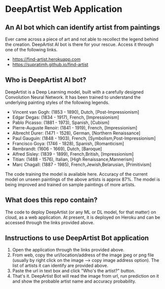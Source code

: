 # DeepArtist Web Application
## An AI bot which can identify artist from paintings
Ever came across a piece of art and not able to recollect the legend behind the creation. DeepArtist AI bot is there for your rescue. Access it through one of the following links. 
* https://find-artist.herokuapp.com
* https://supratimh.github.io/find-artist

## Who is DeepArtist AI bot?
DeepArtist is a Deep Learning model, built with a carefully designed Convolution Neural Network. It has been trained to understand the underlying painting styles of the following legends.

* Vincent van Gogh: (1853 - 1890), Dutch, [Post-Impressionism]
* Edgar Degas: (1834 - 1917), French, [Impressionism]
* Pablo Picasso: (1881 - 1973), Spanish, [Cubism]
* Pierre-Auguste Renoir: (1841 - 1919), French, [Impressionism]
* Albrecht Durer: (1471 - 1528), German, [Northern Renaissance]
* Paul Gauguin: (1848 - 1903), French, [Symbolism,Post-Impressionism]
* Francisco Goya: (1746 - 1828), Spanish, [Romanticism]
* Rembrandt: (1606 - 1669), Dutch, [Baroque]
* Alfred Sisley: (1839 - 1899), French,British, [Impressionism]
* Titian: (1488 - 1576), Italian, [High Renaissance,Mannerism]
* Marc Chagall: (1887 - 1985), French,Jewish,Belarusian, [Primitivism]

The code training the model is available here. Accuracy of the current model on unseen paintings of the above artists is approx 87%.
The model is being improved and trained on sample paintings of more artists.

## What does this repo contain?
The code to deploy DeepArtist (or any ML or DL model, for that matter) on cloud, as a web application. At present, it is deployed on Heroku and can be accessed through the links provided above.

## Instructions to use DeepArtist Bot application
1. Open the application through the links provided above.
2. From web, copy the url/location/address of the image jpeg or png file (usually by right click on the image --> copy image address option). The list of artists it can identify are provided above.
3. Paste the url in text box and click "Who's the artist?" button.
4. That's it. DeepArtist Bot will read the image from url, run prediction on it and show the probable artist name and accuracy probability.
